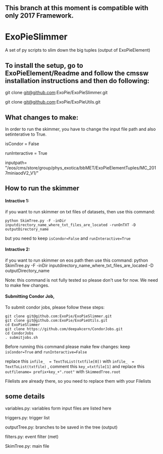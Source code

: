 ## This branch at this moment is compatible with only 2017 Framework. 

# ExoPieSlimmer
A set of py scripts to slim down the big tuples (output of ExoPieElement) 

## To install the setup, go to ExoPieElement/Readme and follow the cmssw installation instructions and then do following: 

git clone git@github.com:ExoPie/ExoPieSlimmer.git 

git clone git@github.com:ExoPie/ExoPieUtils.git

## What changes to make: 

In order to run the skimmer, you have to change the input file path and also setinterative to True. 

isCondor = False

runInteractive = True

inputpath= "/eos/cms/store/group/phys_exotica/bbMET/ExoPieElementTuples/MC_2017miniaodV2_V1/" 


## How to run the skimmer 

#### Intractive 1: 
if you want to run skimmer on txt files of datasets, then use this command:
```
python SkimTree.py -F -inDir inputdirectory_name_where_txt_files_are_located -runOnTXT -D outputDirectory_name
```
but you need to keep `isCondor=False` and `runInteractive=True`

#### Intractive 2:
if you want to run skimmer on eos path then use this command:
python SkimTree.py -F -inDir inputdirectory_name_where_txt_files_are_located -D outputDirectory_name

Note: this command is not fully tested so please don't use for now. We need to make few changes.

#### Submitting Condor Job,

To submit condor jobs, please follow these steps:
```
git clone git@github.com:ExoPie/ExoPieSlimmer.git
git clone git@github.com:ExoPie/ExoPieUtils.git
cd ExoPieSlimmer
git clone https://github.com/deepakcern/CondorJobs.git
cd CondorJobs
. submitjobs.sh
```
Before running this command please make few changes:
keep `isCondor=True` and `runInteractive=False`

replace this `infile_  = TextToList(txtfile[0])` with `infile_  = TextToList(txtfile)` , comment this `key_=txtfile[1]` and replace this `outfilename= prefix+key_+".root"` with `SkimmedTree.root`

Filelists are already there, so you need to replace them with your Filelists


## some details 

variables.py: variables form input files are listed here

triggers.py: trigger list

outputTree.py: branches to be saved in the tree (output)

filters.py: event filter (met) 

SkimTree.py: main file 
